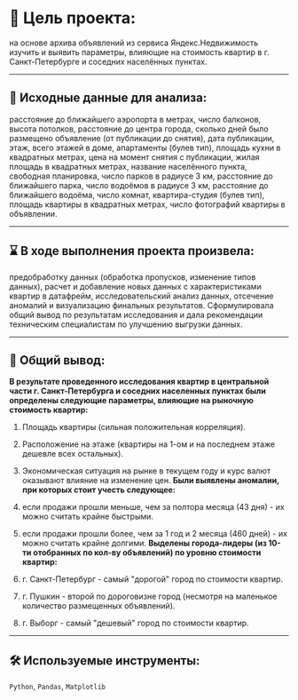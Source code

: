 # 🎯 Цель проекта:
на основе архива объявлений из сервиса Яндекс.Недвижимость изучить и выявить параметры, влияющие на стоимость квартир в г. Санкт-Петербурге и соседних населённых пунктах.
<hr>

## 📂 Исходные данные для анализа: 
расстояние до ближайшего аэропорта в метрах, число балконов, высота потолков, расстояние до центра города, сколько дней было размещено объявление (от публикации до снятия), дата публикации, этаж, всего этажей в доме, апартаменты (булев тип), площадь кухни в квадратных метрах, цена на момент снятия с публикации, жилая площадь в квадратных метрах, название населённого пункта, свободная планировка, число парков в радиусе 3 км, расстояние до ближайшего парка, число водоёмов в радиусе 3 км, расстояние до ближайшего водоёма, число комнат, квартира-студия (булев тип), площадь квартиры в квадратных метрах, число фотографий квартиры в объявлении.
<hr>

## ⌛ В ходе выполнения проекта произвела: 
предобработку данных (обработка пропусков, изменение типов данных), расчет и добавление новых данных с характеристиками квартир в датафрейм, исследовательский анализ данных, отсечение аномалий и визуализацию финальных результатов. Сформулировала общий вывод по результатам исследования и дала рекомендации техническим специалистам по улучшению выгрузки данных.
<hr>

## 📃 Общий вывод: 
**В результате проведенного исследования квартир в центральной части г. Санкт-Петербурга и соседних населенных пунктах были
определены следующие параметры, влияющие на рыночную стоимость квартир:**

1) Площадь квартиры (сильная положительная корреляция).
2) Расположение на этаже (квартиры на 1-ом и на последнем этаже дешевле всех остальных).
3) Экономическая ситуация на рынке в текущем году и курс валют оказывают влияние на изменение цен.
**Были выявлены аномалии, при которых стоит учесть следующее:**

1) если продажи прошли меньше, чем за полтора месяца (43 дня) - их можно считать крайне быстрыми.
2) если продажи прошли более, чем за 1 год и 2 месяца (460 дней) - их можно считать крайне долгими.
**Выделены города-лидеры (из 10-ти отобранных по кол-ву объявлений) по уровню стоимости квартир:**

1) г. Санкт-Петербург - самый "дорогой" город по стоимости квартир.
2) г. Пушкин - второй по дороговизне город (несмотря на маленькое количество размещенных объявлений).
3) г. Выборг - самый "дешевый" город по стоимости квартир.
<hr>

## 🛠️ Используемые инструменты:
`Python`, `Pandas`, `Matplotlib`
